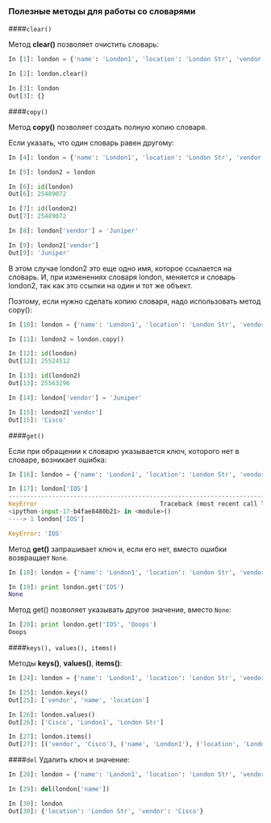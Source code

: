 ### Полезные методы для работы со словарями

####```clear()```

Метод __clear()__ позволяет очистить словарь:
```python
In [1]: london = {'name': 'London1', 'location': 'London Str', 'vendor': 'Cisco', 'model': '4451', 'IOS': '15.4'}

In [2]: london.clear()

In [3]: london
Out[3]: {}
```

####```copy()```

Метод __copy()__ позволяет создать полную копию словаря. 

Если указать, что один словарь равен другому:
```python
In [4]: london = {'name': 'London1', 'location': 'London Str', 'vendor': 'Cisco'}

In [5]: london2 = london

In [6]: id(london)
Out[6]: 25489072

In [7]: id(london2)
Out[7]: 25489072

In [8]: london['vendor'] = 'Juniper'

In [9]: london2['vendor']
Out[9]: 'Juniper'
```

В этом случае london2 это еще одно имя, которое ссылается на словарь.
И, при изменениях словаря london, меняется и словарь london2, так как это ссылки на один и тот же объект.

Поэтому, если нужно сделать копию словаря, надо использовать метод copy():
```python
In [10]: london = {'name': 'London1', 'location': 'London Str', 'vendor': 'Cisco'}

In [11]: london2 = london.copy()

In [12]: id(london)
Out[12]: 25524512

In [13]: id(london2)
Out[13]: 25563296

In [14]: london['vendor'] = 'Juniper'

In [15]: london2['vendor']
Out[15]: 'Cisco'
```

####```get()```

Если при обращении к словарю указывается ключ, которого нет в словаре, возникает ошибка:
```python
In [16]: london = {'name': 'London1', 'location': 'London Str', 'vendor': 'Cisco'}

In [17]: london['IOS']
---------------------------------------------------------------------------
KeyError                                  Traceback (most recent call last)
<ipython-input-17-b4fae8480b21> in <module>()
----> 1 london['IOS']

KeyError: 'IOS'
```

Метод __get()__ запрашивает ключ и, если его нет, вместо ошибки возвращает ```None```.
```python
In [18]: london = {'name': 'London1', 'location': 'London Str', 'vendor': 'Cisco'}

In [19]: print london.get('IOS')
None
```

Метод get() позволяет указывать другое значение, вместо ```None```:
```python
In [20]: print london.get('IOS', 'Ooops')
Ooops
```

####```keys(), values(), items()```

Методы __keys()__, __values()__, __items()__:
```python
In [24]: london = {'name': 'London1', 'location': 'London Str', 'vendor': 'Cisco'}

In [25]: london.keys()
Out[25]: ['vendor', 'name', 'location']

In [26]: london.values()
Out[26]: ['Cisco', 'London1', 'London Str']

In [27]: london.items()
Out[27]: [('vendor', 'Cisco'), ('name', 'London1'), ('location', 'London Str')]
```

####```del```
Удалить ключ и значение:
```python
In [28]: london = {'name': 'London1', 'location': 'London Str', 'vendor': 'Cisco'}

In [29]: del(london['name'])

In [30]: london
Out[30]: {'location': 'London Str', 'vendor': 'Cisco'}
```
